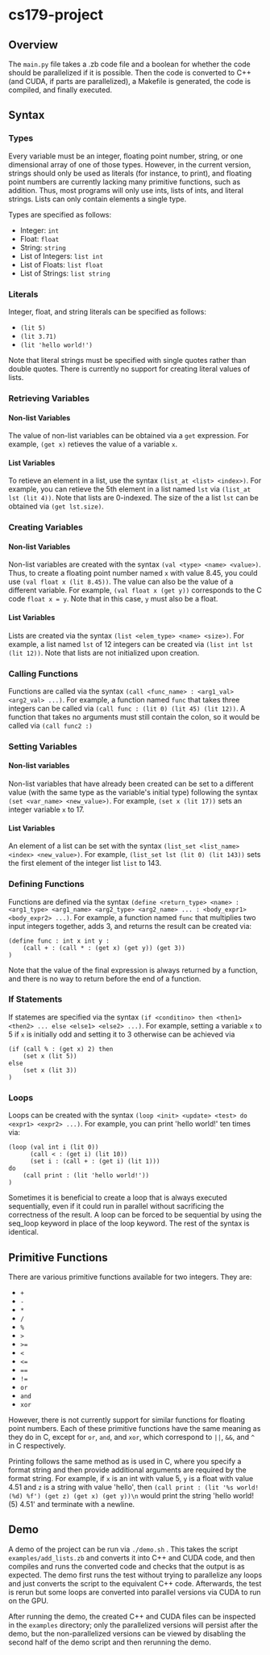 # cs179-project

## Overview
The ```main.py``` file takes a .zb code file and a boolean for whether the code should be parallelized if it is possible. Then the code is converted to C++ (and CUDA, if parts are parallelized), a Makefile is generated, the code is compiled, and finally executed.

## Syntax
### Types
Every variable must be an integer, floating point number, string, or one dimensional array of one of those types. However, in the current version, strings should only be used as literals (for instance, to print), and floating point numbers are currently lacking many primitive functions, such as addition. Thus, most programs will only use ints, lists of ints, and literal strings. Lists can only contain elements a single type.

Types are specified as follows:
- Integer: ```int```
- Float: ```float```
- String: ```string```
- List of Integers: ```list int```
- List of Floats: ```list float```
- List of Strings: ```list string```

### Literals
Integer, float, and string literals can be specified as follows:
- ```(lit 5)```
- ```(lit 3.71)```
- ```(lit 'hello world!')```

Note that literal strings must be specified with single quotes rather than double quotes. There is currently no support for creating literal values of lists.


### Retrieving Variables
#### Non-list Variables
The value of non-list variables can be obtained via a ```get``` expression. For example, ```(get x)``` retieves the value of a variable ```x```.

#### List Variables
To retieve an element in a list, use the syntax ```(list_at <list> <index>)```. For example, you can retieve the 5th element in a list named ```lst``` via ```(list_at lst (lit 4))```. Note that lists are 0-indexed. The size of the a list ```lst``` can be obtained via ```(get lst.size)```.


### Creating Variables
#### Non-list Variables
Non-list variables are created with the syntax ```(val <type> <name> <value>)```. Thus, to create a floating point number named ```x``` with value 8.45, you could use ```(val float x (lit 8.45))```. The value can also be the value of a different variable. For example, ```(val float x (get y))``` corresponds to the C code ```float x = y```. Note that in this case, ```y``` must also be a float.

#### List Variables
Lists are created via the syntax ```(list <elem_type> <name> <size>)```. For example, a list named ```lst``` of 12 integers can be created via ```(list int lst (lit 12))```. Note that lists are not initialized upon creation.


### Calling Functions
Functions are called via the syntax ```(call <func_name> : <arg1_val> <arg2_val> ...)```. For example, a function named ```func``` that takes three integers can be called via ```(call func : (lit 0) (lit 45) (lit 12))```. A function that takes no arguments must still contain the colon, so it would be called via ```(call func2 :)```


### Setting Variables
#### Non-list variables
Non-list variables that have already been created can be set to a different value (with the same type as the variable's initial type) following the syntax ```(set <var_name> <new_value>)```. For example, ```(set x (lit 17))``` sets an integer variable ```x``` to 17.

#### List Variables
An element of a list can be set with the syntax ```(list_set <list_name> <index> <new_value>)```. For example, ```(list_set lst (lit 0) (lit 143))``` sets the first element of the integer list ```list``` to 143.
    

### Defining Functions
Functions are defined via the syntax ```(define <return_type> <name> : <arg1_type> <arg1_name> <arg2_type> <arg2_name> ... : <body_expr1> <body_expr2> ...)```. For example, a function named ```func``` that multiplies two input integers together, adds 3, and returns the result can be created via:
```
(define func : int x int y :
    (call + : (call * : (get x) (get y)) (get 3))
)
```
Note that the value of the final expression is always returned by a function, and there is no way to return before the end of a function.


### If Statements
If statemes are specified via the syntax ```(if <conditino> then <then1> <then2> ... else <else1> <else2> ...)```. For example, setting a variable ```x``` to 5 if ```x``` is initially odd and setting it to 3 otherwise can be achieved via
```
(if (call % : (get x) 2) then
    (set x (lit 5))
else
    (set x (lit 3))
)
```


### Loops
Loops can be created with the syntax ```(loop <init> <update> <test> do <expr1> <expr2> ...)```. For example, you can print 'hello world!' ten times via:
```
(loop (val int i (lit 0))
      (call < : (get i) (lit 10))
      (set i : (call + : (get i) (lit 1)))
do
    (call print : (lit 'hello world!'))
)
```
Sometimes it is beneficial to create a loop that is always executed sequentially, even if it could run in parallel without sacrificing the correctness of the result. A loop can be forced to be sequential by using the seq_loop keyword in place of the loop keyword. The rest of the syntax is identical.


## Primitive Functions
There are various primitive functions available for two integers. They are:
- ```+```
- ```-```
- ```*```
- ```/```
- ```%```
- ```>```
- ```>=```
- ```<```
- ```<=```
- ```==```
- ```!=```
- ```or```
- ```and```
- ```xor```

However, there is not currently support for similar functions for floating point numbers. Each of these primitive functions have the same meaning as they do in C, except for ```or```, ```and```, and ```xor```, which correspond to ```||```, ```&&```, and ```^``` in C respectively.

Printing follows the same method as is used in C, where you specify a format string and then provide additional arguments are required by the format string. For example, if ```x``` is an int with value 5, ```y``` is a float with value 4.51 and ```z``` is a string with value 'hello', then ```(call print : (lit '%s world! (%d) %f') (get z) (get x) (get y))\n``` would print the string 'hello world! (5) 4.51' and terminate with a newline.


## Demo
A demo of the project can be run via ```./demo.sh``` . This takes the
script ```examples/add_lists.zb``` and converts it into C++ and CUDA code, and
then compiles and runs the converted code and checks that the output is as
expected. The demo first runs the test without trying to parallelize any loops
and just converts the script to the equivalent C++ code. Afterwards, the test
is rerun but some loops are converted into parallel versions via CUDA to run on
the GPU.

After running the demo, the created C++ and CUDA files can be inspected in
the ```examples``` directory; only the parallelized versions will persist after
the demo, but the non-parallelized versions can be viewed by disabling the
second half of the demo script and then rerunning the demo.
